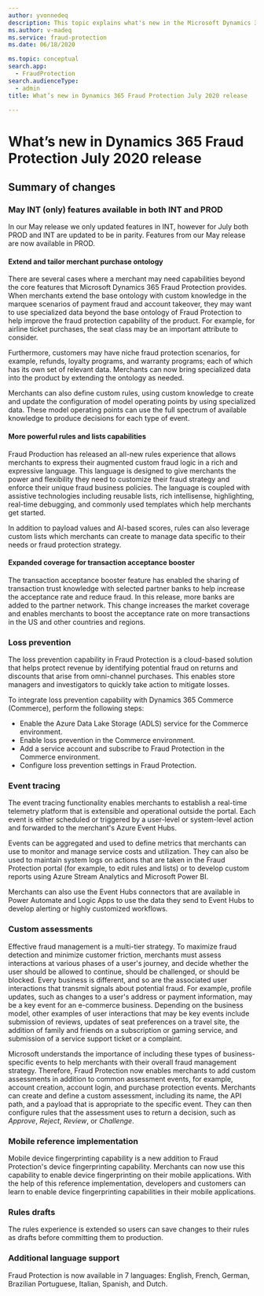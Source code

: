 ```yaml
---
author: yvonnedeq
description: This topic explains what's new in the Microsoft Dynamics 365 Fraud Protection July 2020 release.
ms.author: v-madeq
ms.service: fraud-protection
ms.date: 06/18/2020

ms.topic: conceptual
search.app: 
  - FraudProtection
search.audienceType:
  - admin
title: What’s new in Dynamics 365 Fraud Protection July 2020 release

---
```


# What’s new in Dynamics 365 Fraud Protection July 2020 release 


## Summary of changes

### May INT (only) features available in both INT and PROD
In our May release we only updated features in INT, however for July both PROD and INT are updated to be in parity. Features from our May release are now available in PROD.
                
#### Extend and tailor merchant purchase ontology 
There are several cases where a merchant may need capabilities beyond the core features that Microsoft Dynamics 365 Fraud Protection provides. When merchants extend the base ontology with custom knowledge in the marquee scenarios of payment fraud and account takeover, they may want to use specialized data beyond the base ontology of Fraud Protection to help improve the fraud protection capability of the product. For example, for airline ticket purchases, the seat class may be an important attribute to consider. 

Furthermore, customers may have niche fraud protection scenarios, for example, refunds, loyalty programs, and warranty programs; each of which has its own set of relevant data. Merchants can now bring specialized data into the product by extending the ontology as needed. 

Merchants can also define custom rules, using custom knowledge to create and update the configuration of model operating points by using specialized data. These model operating points can use the full spectrum of available knowledge to produce decisions for each type of event.

#### More powerful rules and lists capabilities

Fraud Production has released an all-new rules experience that allows merchants to express their augmented custom fraud logic in a rich and expressive language. This language is designed to give merchants the power and flexibility they need to customize their fraud strategy and enforce their unique fraud business policies. The language is coupled with assistive technologies including reusable lists, rich intellisense, highlighting, real-time debugging, and commonly used templates which help merchants get started. 

In addition to payload values and AI-based scores, rules can also leverage custom lists which merchants can create to manage data specific to their needs or fraud protection strategy.

#### Expanded coverage for transaction acceptance booster

The transaction acceptance booster feature has enabled the sharing of transaction trust knowledge with selected partner banks to help increase the acceptance rate and reduce fraud. In this release, more banks are added to the partner network. This change increases the market coverage and enables merchants to boost the acceptance rate on more transactions in the US and other countries and regions.

### Loss prevention 

The loss prevention capability in Fraud Protection is a cloud-based solution that helps protect revenue by identifying potential fraud on returns and discounts that arise from omni-channel purchases. This enables store managers and investigators to quickly take action to mitigate losses. 

To integrate loss prevention capability with Dynamics 365 Commerce (Commerce), perform the following steps:
-	Enable the Azure Data Lake Storage (ADLS) service for the Commerce environment.
-	Enable loss prevention in the Commerce environment.
-	Add a service account and subscribe to Fraud Protection in the Commerce environment.
-	Configure loss prevention settings in Fraud Protection.

### Event tracing 

The event tracing functionality enables merchants to  establish a real-time telemetry platform that is extensible and operational outside the portal. Each event is either scheduled or triggered by a user-level or system-level action and forwarded to the merchant's Azure Event Hubs. 

Events can be aggregated and used to define metrics that merchants can use to monitor and manage service costs and utilization. 
They can also be used to maintain system logs on actions that are taken in the Fraud Protection portal (for example, to edit rules and lists) or to develop custom reports using Azure Stream Analytics and Microsoft Power BI. 

Merchants can also use the Event Hubs connectors that are available in Power Automate and Logic Apps to use the data they send to Event Hubs to develop alerting or highly customized workflows.

### Custom assessments

Effective fraud management is a multi-tier strategy. To maximize fraud detection and minimize customer friction, merchants must assess interactions at various phases of a user's journey, and decide whether the user should be allowed to continue, should be challenged, or should be blocked. Every business is different, and so are the associated user interactions that transmit signals about potential fraud. For example, profile updates, such as changes to a user's address or payment information, may be a key event for an e-commerce business. Depending on the business model, other examples of user interactions that may be key events include submission of reviews, updates of seat preferences on a travel site, the addition of family and friends on a subscription or gaming service, and submission of a service support ticket or a complaint.

Microsoft understands the importance of including these types of business-specific events to help merchants with their overall fraud management strategy. Therefore, Fraud Protection now enables merchants to add custom assessments in addition to common assessment events, for example, account creation, account login, and purchase protection events. Merchants can create and define a custom assessment, including its name, the API path, and a payload that is appropriate to the specific event. They can then configure rules that the assessment uses to return a decision, such as *Approve*, *Reject*, *Review*, or *Challenge*.

### Mobile reference implementation 

Mobile device fingerprinting capability is a new addition to Fraud Protection's device fingerprinting capability. Merchants can now use this capability to enable device fingerprinting on their mobile applications. With the help of this reference implementation, developers and customers can learn to enable device fingerprinting capabilities in their mobile applications. 

### Rules drafts

The rules experience is extended so users can save changes to their rules as drafts before committing them to production.

### Additional language support

Fraud Protection is now available in 7 languages: English, French, German, Brazilian Portuguese, Italian, Spanish, and Dutch.
